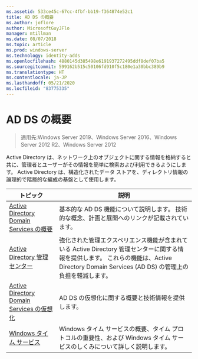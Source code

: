 ```yaml
---
ms.assetid: 533ce45c-67cc-4fbf-bb19-f364874e52c1
title: AD DS の概要
ms.author: joflore
author: MicrosoftGuyJFlo
manager: mtillman
ms.date: 08/07/2018
ms.topic: article
ms.prod: windows-server
ms.technology: identity-adds
ms.openlocfilehash: 4880145d385498e6191937272495ddf8def07ba5
ms.sourcegitcommit: 599162b515c50106fd910f5c180e1a30bbc389b9
ms.translationtype: HT
ms.contentlocale: ja-JP
ms.lasthandoff: 05/21/2020
ms.locfileid: "83775335"
---
```

# <a name="ad-ds-getting-started"></a>AD DS の概要

>適用先:Windows Server 2019、Windows Server 2016、Windows Server 2012 R2、Windows Server 2012

Active Directory は、ネットワーク上のオブジェクトに関する情報を格納すると共に、管理者とユーザーがその情報を簡単に検索および利用できるようにします。 Active Directory は、構造化されたデータ ストアを、ディレクトリ情報の論理的で階層的な編成の基盤として使用します。  
  
| トピック | 説明 |
| --------- | --------- |
| [Active Directory Domain Services の概要](../ad-ds/get-started/virtual-dc/Active-Directory-Domain-Services-Overview.md) | 基本的な AD DS 機能について説明します。 技術的な概念、計画と展開へのリンクが記載されています。|
| [Active Directory 管理センター](../ad-ds/get-started/adac/Active-Directory-Administrative-Center.md) | 強化された管理エクスペリエンス機能が含まれている Active Directory 管理センターに関する情報を提供します。 これらの機能は、Active Directory Domain Services (AD DS) の管理上の負担を軽減します。|
| [Active Directory Domain Services の仮想化](../ad-ds/get-started/virtual-dc/Active-Directory-Domain-Services-Virtualization.md) | AD DS の仮想化に関する概要と技術情報を提供します。|
| [Windows タイム サービス](../../networking/windows-time-service/Windows-Time-Service.md) | Windows タイム サービスの概要、タイム プロトコルの重要性、および Windows タイム サービスのしくみについて詳しく説明します。|
